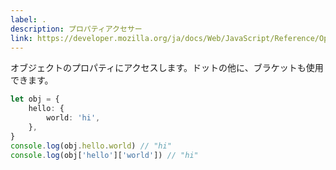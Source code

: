 ```yaml
---
label: .
description: プロパティアクセサー
link: https://developer.mozilla.org/ja/docs/Web/JavaScript/Reference/Operators/Property_Accessors
---
```


オブジェクトのプロパティにアクセスします。ドットの他に、ブラケットも使用できます。

```typescript
let obj = {
    hello: {
        world: 'hi',
    },
}
console.log(obj.hello.world) // "hi"
console.log(obj['hello']['world']) // "hi"
```
